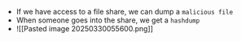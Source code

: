 - If we have access to a file share, we can dump a `malicious file`
- When someone goes into the share, we get a `hashdump`
- ![[Pasted image 20250330055600.png]]